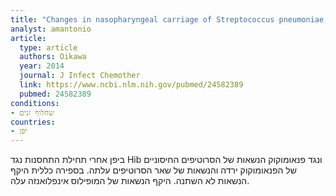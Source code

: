 ```yaml
---
title: "Changes in nasopharyngeal carriage of Streptococcus pneumoniae, Haemophilus influenzae and Moraxella catarrhalis among healthy children attending a day-care centre before and after official financial support for the 7-valent pneumococcal conjugate vaccine and H. influenzae type b vaccine in Japan"
analyst: amantonio
article:
  type: article
  authors: Oikawa
  year: 2014
  journal: J Infect Chemother
  link: https://www.ncbi.nlm.nih.gov/pubmed/24582389
  pubmed: 24582389
conditions:
- שחלוף זנים
countries:
- יפן
---
```


ביפן אחרי תחילת התחסנות נגד Hib ונגד פנאומוקוק הנשאות של הסרוטיפים החיסוניים של הפנאומוקוק ירדה והנשאות של שאר הסרוטיפים עלתה. בספירה כללית היקף הנשאות לא השתנה. היקף הנשאות של המופילוס אינפלואנזה עלה.
